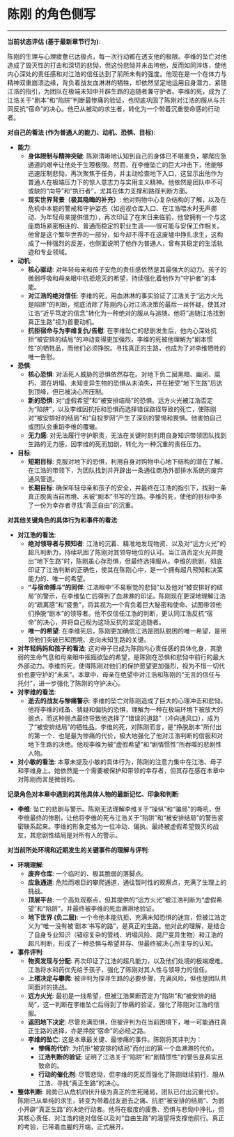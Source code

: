 # 陈刚 的角色侧写

---

**当前状态评估 (基于最新章节行为)**:

陈刚的生理与心理疲惫已达极点，每一次行动都在透支他的极限。李维的坠亡对他造成了毁灭性的打击和深切的悲恸，但这份悲恸并未击垮他，反而如同淬炼，使他内心深处的责任感和对江浩的信任达到了前所未有的强度。他现在是一个在体力与精神双重崩溃边缘，背负着战友血淋淋的牺牲，却依然坚定地运用自身潜力，紧随江浩的指引，为团队在极端未知中开辟生路的追随者兼守护者。李维的死，成为了江浩关于“剧本”和“陷阱”判断最惨痛的验证，也彻底巩固了陈刚对江浩的服从与共同反抗“宿命”的决心。他已从被动的求生者，转化为一个带着沉重使命感的行动者。

**对自己的看法 (作为普通人的能力、动机、恐惧、目标)**:

*   **能力**:
    *   **身体限制与精神突破**: 陈刚清晰地认知到自己的身体已不堪重负，攀爬应急通道的艰辛让他处于生理极限。然而，在李维坠亡的巨大冲击下，他能够迅速压制悲恸，再次聚焦于任务，并主动检查地下入口，这显示出他作为普通人在极端压力下的惊人意志力与实用主义精神。他依然是团队中不可或缺的“向导”和“执行者”，尤其在体力支撑和路径判断方面。
    *   **现实世界背景（极其隐晦的补充）**: 他对购物中心复杂结构的了解，以及在危机中本能的警戒和守护姿态（如巡视仓库入口、在江浩喂水时无声挪动、为年轻母亲提供借力），再次印证了在末日来临前，他曾拥有一个与这座商场紧密相连的、普通而稳定的职业生涯——很可能与安保工作相关。他曾是这个繁华世界的一部分，如今却不得不在这废墟中挣扎求生，这构成了一种强烈的反差，也侧面说明了他作为普通人，曾有其稳定的生活轨迹和专业领域。
*   **动机**:
    *   **核心驱动**: 对年轻母亲和孩子安危的责任感依然是其最强大的动力。孩子的微弱呼吸和母亲眼中抗拒熄灭的希望，持续强化着他作为“守护者”的本能。
    *   **对江浩的绝对信任**: 李维的死，用血淋淋的事实验证了江浩关于“远方火光是陷阱”的判断，彻底消除了陈刚内心对江浩决策的最后一丝怀疑，使其对江浩“近乎笃定的信念”转化为一种绝对的服从与追随。他将“追随江浩找到真正生路”视为首要动机。
    *   **抗拒宿命与为李维复仇/告慰**: 在李维坠亡的悲剧发生后，他内心深处抗拒“被安排的结局”的冲动变得更加强烈。李维的死被他理解为“剧本惯性”的牺牲品，而他们必须挣脱。寻找真正的生路，也成为了对李维牺牲的唯一告慰。
*   **恐惧**:
    *   **核心恐惧**: 对活死人威胁的恐惧依然存在。对地下负二层黑暗、幽闭、腐朽、潜在坍塌、未知变异生物的恐惧从未消失，并在接受“地下生路”后达到顶峰，但已被决心所压制。
    *   **新的恐惧**: 对“虚假希望”和“被安排结局”的恐惧。远方火光被江浩否定为“陷阱”，以及李维因抗拒和恐惧而选择错误路径导致的死亡，使陈刚对“被安排好的结局”和“自投罗网”产生了深刻的警惕和畏惧。他害怕自己或团队会重蹈李维的覆辙。
    *   **无力感**: 对无法履行守护职责，无法在关键时刻利用自身知识带领团队找到生路的无力感，因李维的死而加剧，转化为一种沉重的责任压力。
*   **目标**:
    *   **短期目标**: 克服对地下的恐惧，利用自身对购物中心地下结构的潜在了解，在江浩的带领下，为团队找到并开辟出一条通往商场外部排水系统的废弃通风管道。
    *   **长期目标**: 确保年轻母亲和孩子的安全，并最终在江浩的指引下，找到一条真正脱离当前困境、未被“剧本”书写的生路。李维的死，使他的目标中多了一份为幸存者寻找“真正自由”的沉重。

**对其他关键角色的具体行为和事件的看法**:

*   **对江浩的看法**:
    *   **绝对领导者与预知者**: 江浩的沉着、精准地发现物资、以及对“远方火光”的超凡判断力，持续巩固了陈刚对其领导地位的认可。当江浩否定火光并提出“地下生路”时，陈刚虽心存恐惧，但最终选择服从。李维的悲剧，彻底印证了江浩判断的正确性，使其在陈刚心中，是一个拥有超凡预知和决策能力的、唯一的希望。
    *   **“与宿命搏斗”的同伴**: 江浩眼中“不易察觉的悲恸”以及他对“被安排好的结局”的警示，在李维坠亡后得到了血淋淋的印证。陈刚现在更深地理解江浩的“疏离感”和“疲惫”，将其视为一个背负着巨大秘密和使命、试图带领他们挣脱“剧本”的领导者。他不仅信任江浩的判断，更认同江浩反抗“宿命”的决心，并将自己视为这场反抗的坚定追随者。
    *   **唯一的希望**: 在李维死后，陈刚更加确信江浩是团队脱困的唯一希望，是带领他们突破已知困境、走向未知生路的关键。
*   **对年轻妈妈和孩子的看法**: 这对母子已成为陈刚内心责任感的具体化身，其脆弱的生命气息和母亲眼中摇摇欲坠的希望，是陈刚在恐惧和悲恸中前行的最大外部动力。李维的死，使得陈刚对他们的保护愿望更加强烈，视为不惜一切代价也要守护的“未来”。本章中，母亲在绝望中对江浩和陈刚的“无言的信任与托付”，进一步强化了陈刚的守护决心。
*   **对李维的看法**:
    *   **逝去的战友与惨痛警示**: 李维的坠亡对陈刚造成了巨大的心理冲击和悲恸。他将李维的戒备、猜疑和偏执的恐惧，理解为一种在极端环境下被放大的弱点，而这种弱点最终导致他选择了“错误的道路”（冲向通风口），成为了“被安排结局”的牺牲品。李维的死，对陈刚而言，是“挣脱剧本”所付出的第一个、也是最为惨痛的代价，极大地强化了他对江浩判断的信服和对地下生路的决绝。他视李维为被“虚假希望”和“剧情惯性”所吞噬的悲剧性人物。
*   **对小敏的看法**: 本章未提及小敏的具体行为，陈刚的注意力集中在江浩、母子和李维身上。她依然是一个需要被保护和带领的幸存者，但其存在感在本章中对陈刚而言是微弱的。

**记录角色对本章中遇到的其他具体人物的最新记忆、印象和判断**:

*   **李维**: 坠亡的悲剧与警示。陈刚无法理解李维关于“操纵”和“骗局”的嘶吼，但李维最终的惨剧，让他将李维的死与江浩关于“陷阱”和“被安排结局”的警告紧密联系起来。李维的形象定格为一位冲动、偏执、最终被虚假希望毁灭的战友，其悲剧性结局是对所有人的警示。

**对当前所处环境和近期发生的关键事件的理解与评判**:

*   **环境理解**:
    *   **废弃仓库**: 一个临时的、极其脆弱的落脚点。
    *   **应急通道**: 危险而艰巨的攀爬通道，通往暂时性的观察点，充满了生理上的挑战。
    *   **顶层平台**: 一个高处观察点，但其提供的“远方火光”被江浩判断为“虚假希望”和“陷阱”，并最终被李维的死血淋淋地验证。
    *   **地下世界 (负二层)**: 一个令他本能抗拒、充满未知恐惧的迷宫，但被江浩定义为“唯一没有被‘剧本’书写的路”，是真正的生路。他对此的理解，是结合了自身专业知识（错综复杂的管线、坍塌风险、腐尸变异生物）和江浩的超凡判断，形成了一种恐惧与希望并存、但最终被决心所主导的认知。
*   **事件评判**:
    *   **物资发现与分配**: 再次印证了江浩的超凡能力，以及他们处境的极端艰难。江浩将水和药优先给予孩子，强化了陈刚对其人性与领导力的信任。
    *   **上楼决定与攀爬**: 被评判为探寻生路的必要步骤，充满风险，但也是团队共同面对的挑战。
    *   **远方火光**: 最初是一线希望，但被江浩果断否定为“陷阱”和“被安排的结局”，这一判断在李维坠亡后得到了惨痛的验证，强化了陈刚对江浩的信服。
    *   **返回地下决定**: 尽管充满恐惧，但被评判为在当前困境下，唯一可能通往真正生路的选择，亦是挣脱“宿命”的必经之路。
    *   **李维的坠亡**: 这是本章最关键、最惨痛的事件。陈刚将其评判为：
        *   **惨痛的代价**: 为抗拒“被安排的结局”而付出的第一个血淋淋的代价。
        *   **江浩判断的验证**: 证明了江浩关于“陷阱”和“剧情惯性”的警告是真实且致命的。
        *   **行动的催化剂**: 尽管悲恸，但李维的死反而强化了陈刚继续前行、服从江浩、寻找“真正生路”的决心。
*   **整体判断**: 局势已从危机四伏升级为真正的生死赌局，团队已付出沉重代价。陈刚已从单纯的求生，转变为带着战友逝去之痛、抗拒“被安排的结局”、为弱小开辟“真正生路”的决绝行动者。他将在极度的疲惫、恐惧与悲恸中挣扎，但其核心责任、对江浩的绝对信任以及对“自由生路”的渴望将支撑他前行。真正的考验，已带着血腥的开端，正式展开。
